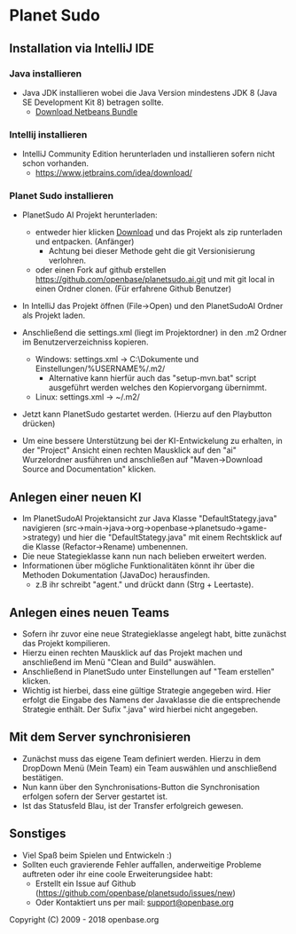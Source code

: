 # Planet Sudo

## Installation via IntelliJ IDE

### Java installieren

- Java JDK installieren wobei die Java Version mindestens JDK 8 (Java SE Development Kit 8) betragen sollte.
    - [Download Netbeans Bundle](http://www.oracle.com/technetwork/java/javase/downloads/jdk8-downloads-2133151.html)
### Intellij installieren

- IntelliJ Community Edition herunterladen und installieren sofern nicht schon vorhanden.
    - https://www.jetbrains.com/idea/download/
    
### Planet Sudo installieren

- PlanetSudo AI Projekt herunterladen:
    - entweder hier klicken [Download](https://github.com/openbase/planetsudo.ai/archive/stable.zip) und das Projekt als zip runterladen und entpacken. (Anfänger)
        - Achtung bei dieser Methode geht die git Versionisierung verlohren.
    - oder einen Fork auf github erstellen https://github.com/openbase/planetsudo.ai.git und mit git local in einen Ordner clonen. (Für erfahrene Github Benutzer)
    
- In IntelliJ das Projekt öffnen (File->Open) und den PlanetSudoAI Ordner als Projekt laden.
- Anschließend die settings.xml (liegt im Projektordner) in den .m2 Ordner im Benutzerverzeichniss kopieren. 
    - Windows: settings.xml -> C:\Dokumente und Einstellungen/%USERNAME%/.m2/
        - Alternative kann hierfür auch das "setup-mvn.bat" script ausgeführt werden welches den Kopiervorgang übernimmt.
    - Linux: settings.xml -> ~/.m2/
- Jetzt kann PlanetSudo gestartet werden. (Hierzu auf den Playbutton drücken)
- Um eine bessere Unterstützung bei der KI-Entwickelung zu erhalten, in der "Project" Ansicht einen rechten Mausklick auf den  "ai" Wurzelordner ausführen und anschließen auf "Maven->Download Source and Documentation" klicken.

## Anlegen einer neuen KI

- Im PlanetSudoAI Projektansicht zur Java Klasse "DefaultStategy.java" navigieren (src->main->java->org->openbase->planetsudo->game->strategy) und hier die "DefaultStategy.java" mit einem Rechtsklick auf die Klasse (Refactor->Rename) umbenennen.
- Die neue Stategieklasse kann nun nach belieben erweitert werden.
- Informationen über mögliche Funktionalitäten könnt ihr über die Methoden Dokumentation (JavaDoc) herausfinden.
    - z.B ihr schreibt "agent." und drückt dann (Strg + Leertaste).

## Anlegen eines neuen Teams

- Sofern ihr zuvor eine neue Strategieklasse angelegt habt, bitte zunächst das Projekt kompilieren. 
- Hierzu einen rechten Mausklick auf das Projekt machen und anschließend im Menü "Clean and Build" auswählen. 
- Anschließend in PlanetSudo unter Einstellungen auf "Team erstellen" klicken.
- Wichtig ist hierbei, dass eine gültige Strategie angegeben wird. Hier erfolgt die Eingabe des Namens der Javaklasse die die entsprechende Strategie enthält. Der Sufix ".java" wird hierbei nicht angegeben.

## Mit dem Server synchronisieren

- Zunächst muss das eigene Team definiert werden. Hierzu in dem DropDown Menü (Mein Team) ein Team auswählen und anschließend bestätigen.
- Nun kann über den Synchronisations-Button die Synchronisation erfolgen sofern der Server gestartet ist.
- Ist das Statusfeld Blau, ist der Transfer erfolgreich gewesen.

## Sonstiges

- Viel Spaß beim Spielen und Entwickeln :)
- Sollten euch gravierende Fehler auffallen, anderweitige Probleme auftreten oder ihr eine coole Erweiterungsidee habt:
    - Erstellt ein Issue auf Github (https://github.com/openbase/planetsudo/issues/new)
    - Oder Kontaktiert uns per mail: support@openbase.org


Copyright (C) 2009 - 2018 openbase.org
